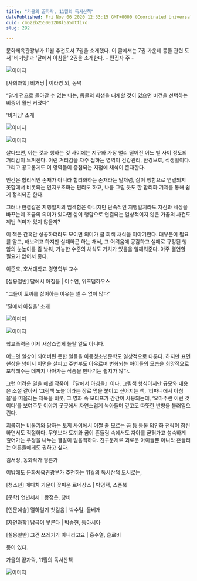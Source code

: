 ```yaml
---
title: "가을의 끝자락, 11월의 독서산책"
datePublished: Fri Nov 06 2020 12:33:15 GMT+0000 (Coordinated Universal Time)
cuid: cm6zzb255001208l5a5mtfi7o
slug: 292

---
```



문화체육관광부가 11월 추천도서 7권을 소개했다. 이 글에서는 7권 가운데 동물 관련 도서 '비거닝'과 '달에서 아침을' 2권을 소개한다. - 편집자 주 -

![이미지](https://cdn.hashnode.com/res/hashnode/image/upload/v1739247910935/5654027c-5380-4219-a4f2-f1ec0726d78b.jpeg)

[사회과학] 비거닝 | 이라영 외, 동녁

“알기 전으로 돌아갈 수 없는 나는, 동물의 희생을 대체할 것이 있으면 비건을 선택하는 비중이 훨씬 커졌다”

'비거닝' 소개

![이미지](https://cdn.hashnode.com/res/hashnode/image/upload/v1739247912839/e4f230b4-7ea7-4011-b5e7-c02c7ea7b64c.jpeg)

![이미지](https://cdn.hashnode.com/res/hashnode/image/upload/v1739247915299/21f8ccbe-756a-4950-86fa-d1b74ec3070b.jpeg)

살다보면, 아는 것과 행하는 것 사이에는 지구와 가장 멀리 떨어진 어느 별 사이 정도의 거리감이 느껴진다. 이런 거리감을 자주 접하는 영역이 건강관리, 환경보호, 식생활이다. 그리고 공교롭게도 이 영역들이 중첩되는 지점에 채식이 존재한다.

인간은 합리적인 존재가 아니라 합리화하는 존재라는 말처럼, 삶이 행함으로 연결되지 못함에서 비롯되는 인지부조화는 편리도 하고, 나름 그럴 듯도 한 합리화 기제를 통해 쉽게 정리되곤 한다.

그러나 한결같은 지행일치의 엄격함은 아니지만 단속적인 지행일치라도 자신과 세상을 바꾸는데 조금의 의미가 있다면 삶이 행함으로 연결되는 일상적이지 않은 가끔의 사건도 제법 의미가 있지 않을까?

이 책은 간혹만 성공하더라도 모이면 의미가 클 회색 채식을 이야기한다. 대부분이 필요를 알고, 해보려고 하지만 실패하곤 하는 채식, 그 어려움에 공감하고 실패로 규정된 행함의 눈높이를 좀 낮춰, 가능한 수준의 채식도 가치가 있음을 일깨워준다. 아주 결연할 필요가 없어서 좋다.

이준호, 호서대학교 경영학부 교수

[실용일반] 달에서 아침을 | 이수연, 위즈덤하우스

“그들이 토끼를 싫어하는 이유는 셀 수 없이 많다”

'달에서 아침을' 소개

![이미지](https://cdn.hashnode.com/res/hashnode/image/upload/v1739247917310/d92a20a1-68f3-4037-ab1d-7e5fe950e890.jpeg)

![이미지](https://cdn.hashnode.com/res/hashnode/image/upload/v1739247919382/5d1e5911-02f6-4ea7-a03b-483682132206.jpeg)

학교폭력은 이제 새삼스럽게 놀랄 일도 아니다.

어느덧 일상이 되어버린 듯한 일들을 아동청소년문학도 일상적으로 다룬다. 하지만 표면 현상을 넘어서 이면을 살피고 주변부도 아우르며 변화되는 아이들의 모습을 희망적으로 포착해주는 데까지 나아가는 작품을 만나기는 쉽지가 않다.

그런 어려운 일을 해낸 작품이 『달에서 아침을』이다. 그림책 형식이지만 규모와 내용은 소설 같아서 ‘그림책 노블’이라는 장르 명을 붙이고 싶어지는 책, ‘티파니에서 아침을’을 떠올리는 제목을 비롯, 그 영화 속 모티프가 간간이 사용되는데, ‘오마주란 이런 것이다’를 보여주듯 이야기 곳곳에서 자연스럽게 녹아들며 깊고도 따뜻한 반향을 불러일으킨다.

괴롭히는 비둘기와 당하는 토끼 사이에서 어쩔 줄 모르는 곰 등 동물 의인화 전략이 참신하면서도 적절하다. 무엇보다 토끼와 곰이 흔들림 속에서도 자아를 굳혀가고 성숙하게 깊어가는 우정을 나누는 결말이 믿음직하다. 친구문제로 괴로운 아이들뿐 아니라 흔들리는 어른들에게도 권하고 싶다.

김서정, 동화작가·평론가

이밖에도 문화체육관광부가 추천하는 11월의 독서산책 도서로는,

[청소년] 메디치 가문이 꽃피운 르네상스 | 박영택, 스푼북

[문학] 연년세세 | 황정은, 창비

[인문예술] 열하일기 첫걸음 | 박수밀, 돌베개

[자연과학] 남극이 부른다 | 박숭현, 동아시아

[실용일반] 그건 쓰레기가 아니라고요 | 홍수열, 슬로비

등이 있다.

가을의 끝자락, 11월의 독서산책

![이미지](https://cdn.hashnode.com/res/hashnode/image/upload/v1739247921413/ba3d4eed-3459-4c03-b363-718580eaddab.jpeg)